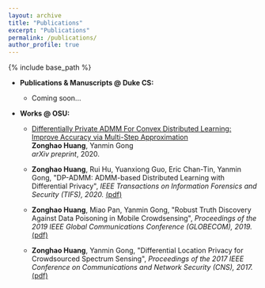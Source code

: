 ```yaml
---
layout: archive
title: "Publications"
excerpt: "Publications"
permalink: /publications/
author_profile: true
---
```

{% include base_path %}


* <b>Publications & Manuscripts @ Duke CS:</b>
  * Coming soon...

* <b>Works @ OSU:</b>
  * [Differentially Private ADMM For Convex Distributed Learning: Improve Accuracy via Multi-Step Approximation](https://zonghaohuang007.github.io/home/files/paper4.pdf) <br>
    <b>Zonghao Huang</b>, Yanmin Gong <br>
    <i>arXiv preprint</i>, 2020.
  
  * <b>Zonghao Huang</b>, Rui Hu, Yuanxiong Guo, Eric Chan-Tin, Yanmin Gong, "DP-ADMM: ADMM-based Distributed Learning with Differential Privacy", <i> IEEE Transactions on Information Forensics and Security (TIFS), 2020.</i> [(pdf)](https://zonghaohuang007.github.io/home/files/paper2.pdf)

  * <b>Zonghao Huang</b>, Miao Pan, Yanmin Gong, "Robust Truth Discovery Against Data Poisoning in Mobile Crowdsensing", <i>Proceedings of the 2019 IEEE Global Communications Conference (GLOBECOM), 2019.</i> [(pdf)](https://zonghaohuang007.github.io/home/files/paper3.pdf)

  * <b>Zonghao Huang</b>, Yanmin Gong, "Differential Location Privacy for Crowdsourced Spectrum Sensing", <i>Proceedings of the
2017 IEEE Conference on Communications and Network Security (CNS), 2017.</i> [(pdf)](https://zonghaohuang007.github.io/home/files/paper1.pdf)
